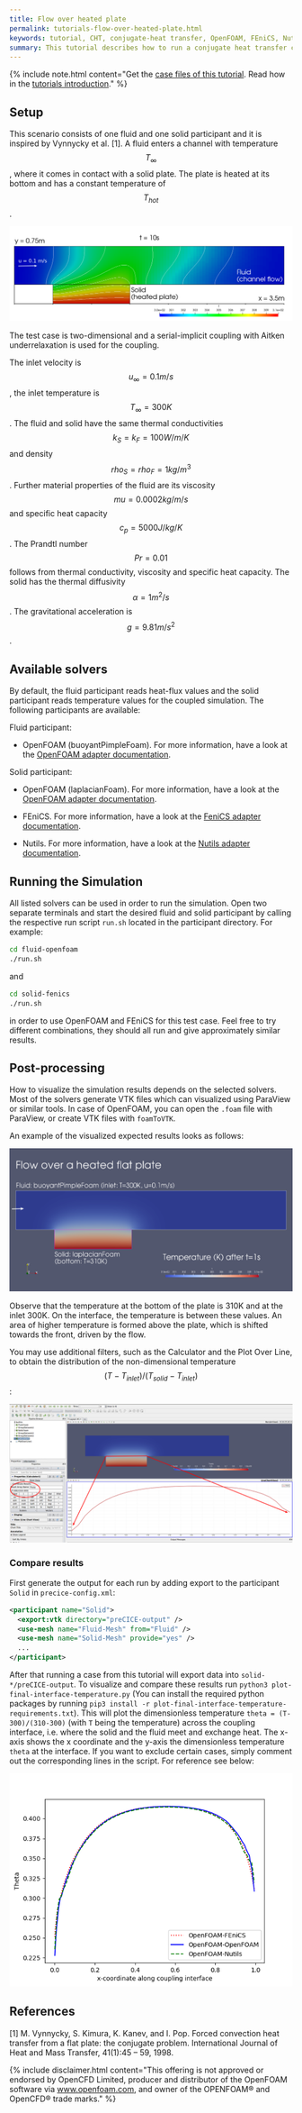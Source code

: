 ```yaml
---
title: Flow over heated plate
permalink: tutorials-flow-over-heated-plate.html
keywords: tutorial, CHT, conjugate-heat transfer, OpenFOAM, FEniCS, Nutils
summary: This tutorial describes how to run a conjugate heat transfer coupled simulation using preCICE and any fluid-solid solver combination of our <a href="adapters-overview.html">officially provided adapter codes</a>.
---
```


{% include note.html content="Get the [case files of this tutorial](https://github.com/precice/tutorials/tree/master/flow-over-heated-plate). Read how in the [tutorials introduction](https://www.precice.org/tutorials.html)." %}

## Setup

This scenario consists of one fluid and one solid participant and it is inspired by Vynnycky et al. [1]. A fluid enters a channel with temperature $$ T_\infty $$, where it comes in contact with a solid plate. The plate is heated at its bottom and has a constant temperature of $$ T_{hot} $$.

![img](images/tutorials-flow-over-heated-plate-example.png)

The test case is two-dimensional and a serial-implicit coupling with Aitken underrelaxation is used for the coupling.

The inlet velocity is $$ u_{\infty} = 0.1 m/s $$, the inlet temperature is $$ T_{\infty} = 300K $$. The fluid and solid have the same thermal conductivities $$ k_S = k_F = 100 W/m/K $$ and density $$ rho_S = rho_F = 1 kg/m^3 $$. Further material properties of the fluid are its viscosity $$ mu = 0.0002 kg/m/s $$ and specific heat capacity $$ c_p = 5000 J/kg/K $$. The Prandtl number $$ Pr = 0.01 $$ follows from thermal conductivity, viscosity and specific heat capacity. The solid has the thermal diffusivity $$ \alpha = 1 m^2/s $$. The gravitational acceleration is $$ g = 9.81 m/s^2 $$.

## Available solvers

By default, the fluid participant reads heat-flux values and the solid participant reads temperature values for the coupled simulation. The following participants are available:

Fluid participant:

* OpenFOAM (buoyantPimpleFoam). For more information, have a look at the [OpenFOAM adapter documentation](https://www.precice.org/adapter-openfoam-overview.html).

Solid participant:

* OpenFOAM (laplacianFoam). For more information, have a look at the [OpenFOAM adapter documentation](https://www.precice.org/adapter-openfoam-overview.html).

* FEniCS. For more information, have a look at the [FeniCS adapter documentation](https://www.precice.org/adapter-fenics.html).

* Nutils. For more information, have a look at the [Nutils adapter documentation](https://precice.org/adapter-nutils.html).

## Running the Simulation

All listed solvers can be used in order to run the simulation. Open two separate terminals and start the desired fluid and solid participant by calling the respective run script `run.sh` located in the participant directory. For example:

```bash
cd fluid-openfoam
./run.sh
```

and

```bash
cd solid-fenics
./run.sh
```

in order to use OpenFOAM and FEniCS for this test case. Feel free to try different combinations, they should all run and give approximately similar results.

## Post-processing

How to visualize the simulation results depends on the selected solvers. Most of the solvers generate VTK files which can visualized using ParaView or similar tools.
In case of OpenFOAM, you can open the `.foam` file with ParaView, or create VTK files with `foamToVTK`.

An example of the visualized expected results looks as follows:

![result](images/tutorials-flow-over-heated-plate-result-openfoam.png)

Observe that the temperature at the bottom of the plate is 310K and at the inlet 300K. On the interface, the temperature is between these values. An area of higher temperature is formed above the plate, which is shifted towards the front, driven by the flow.

You may use additional filters, such as the Calculator and the Plot Over Line, to obtain the distribution of the non-dimensional temperature $$ (T-T_{inlet})/(T_{solid}-T_{inlet}) $$:

![graph](images/tutorials-flow-over-heated-plate-graph-result.png)

### Compare results

First generate the output for each run by adding export to the participant `Solid` in `precice-config.xml`:

```xml
<participant name="Solid">
  <export:vtk directory="preCICE-output" />
  <use-mesh name="Fluid-Mesh" from="Fluid" />
  <use-mesh name="Solid-Mesh" provide="yes" />
  ...
</participant>
```

After that running a case from this tutorial will export data into `solid-*/preCICE-output`. To visualize and compare these results run `python3 plot-final-interface-temperature.py` (You can install the required python packages by running `pip3 install -r plot-final-interface-temperature-requirements.txt`). This will plot the dimensionless temperature `theta = (T-300)/(310-300)` (with `T` being the temperature) across the coupling interface, i.e. where the solid and the fluid meet and exchange heat. The x-axis shows the x coordinate and the y-axis the dimensionless temperature `theta` at the interface. If you want to exclude certain cases, simply comment out the corresponding lines in the script. For reference see below:

![Comparison of the results with different solvers](images/tutorials-flow-over-heated-plate-results-comparison.png)

## References

[1]  M. Vynnycky, S. Kimura, K. Kanev, and I. Pop. Forced convection heat transfer from a flat plate: the conjugate problem. International Journal of Heat and Mass Transfer, 41(1):45 – 59, 1998.

{% include disclaimer.html content="This offering is not approved or endorsed by OpenCFD Limited, producer and distributor of the OpenFOAM software via www.openfoam.com, and owner of the OPENFOAM®  and OpenCFD®  trade marks." %}
